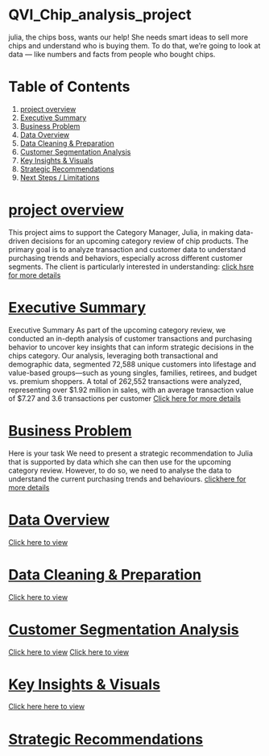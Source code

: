 # QVI_Chip_analysis_project
julia, the chips boss, wants our help! She needs smart ideas to sell more chips and understand who is buying them. To do that, we’re going to look at data — like numbers and facts from people who bought chips.

# Table of Contents
1. [project overview](#project-overview)
1. [Executive Summary](#executive-summary)
2. [Business Problem](#business-problem)
3. [Data Overview](#data-overview)
4. [Data Cleaning & Preparation](#data-cleaning--preparation)
5. [Customer Segmentation Analysis](#customer-segmentation-analysis)
6. [Key Insights & Visuals](#key-insights--visuals)
7. [Strategic Recommendations](#strategic-recommendations)
8. [Next Steps / Limitations](#next-steps--limitations)
# [project overview](#project-overview)
This project aims to support the Category Manager, Julia, in making data-driven decisions for an upcoming category review of chip products. The primary goal is to analyze transaction and customer data to understand purchasing trends and behaviors, especially across different customer segments.
The client is particularly interested in understanding:
[click hsre for more details](https://github.com/bryan405/Chip_analysis_project/blob/main/project%20overview2.pdf)

# [Executive Summary](#executive-summary)
Executive Summary
As part of the upcoming category review, we conducted an in-depth analysis of customer 
transactions and purchasing behavior to uncover key insights that can inform strategic 
decisions in the chips category.
Our analysis, leveraging both transactional and demographic data, segmented 72,588 
unique customers into lifestage and value-based groups—such as young singles, families, 
retirees, and budget vs. premium shoppers. A total of 262,552 transactions were analyzed, 
representing over $1.92 million in sales, with an average transaction value of $7.27 and 
3.6 transactions per customer
[Click here for more details](https://github.com/bryan405/Chip_analysis_project/blob/main/Executive%20Summary.pdf)

# [Business Problem](#business-problem)
Here is your task We need to present a strategic recommendation to Julia that is 
supported by data which she can then use for the upcoming category review. However, to 
do so, we need to analyse the data to understand the current purchasing trends and 
behaviours.
[clickhere for more details](https://github.com/bryan405/Chip_analysis_project/blob/main/business%20request.pdf)

# [Data Overview](#data-overview)
[Click here to view](https://github.com/bryan405/Chip_analysis_project/blob/main/Data%20Overview.pdf)

#  [Data Cleaning & Preparation](#data-cleaning--preparation)
[Click here to view](https://github.com/bryan405/Chip_analysis_project/blob/main/enhanced_chip_analysis.pdf)

# [Customer Segmentation Analysis](#customer-segmentation-analysis)
[Click here to view](https://github.com/bryan405/Chip_analysis_project/blob/main/segment_summary.csv)
[Click here to view](https://github.com/bryan405/Chip_analysis_project/blob/main/customer_segmentation_dashboard.png)

# [Key Insights & Visuals](#key-insights--visuals)
[Click here here to view](https://github.com/bryan405/Chip_analysis_project/blob/main/QVI_Chip_Analysis_Simple.pdf)

# [Strategic Recommendations](#strategic-recommendations)
